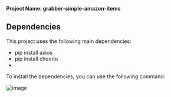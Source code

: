 **Project Name: grabber-simple-amazon-items**

## Dependencies

This project uses the following main dependencies:

- pip install axios
- pip install cheerio
- 
To install the dependencies, you can use the following command:

![image](https://github.com/MohannaNabhan/grabber-simple-amazon-items/assets/97565183/d00b05ee-9b46-47f6-8d2c-3e3809b4e9f1)
